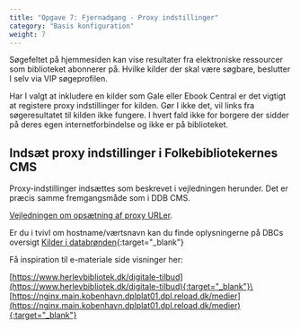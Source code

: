 ```yaml
---
title: "Opgave 7: Fjernadgang - Proxy indstillinger"
category: "Basis konfiguration"
weight: 7
---
```


Søgefeltet på hjemmesiden kan vise resultater fra elektroniske ressourcer som biblioteket abonnerer på. Hvilke kilder der skal være søgbare, beslutter I selv via VIP søgeprofilen.

Har I valgt at inkludere en kilder som Gale eller Ebook Central er det vigtigt at registere proxy indstillinger for kilden. Gør I ikke det, vil links fra søgeresultatet til kilden ikke fungere. I hvert fald ikke for borgere der sidder på deres egen internetforbindelse og ikke er på biblioteket.








## Indsæt proxy indstillinger i Folkebibliotekernes CMS

Proxy-indstillinger indsættes som beskrevet i vejledningen herunder. Det er præcis samme fremgangsmåde som i DDB CMS.

[Vejledningen om opsætning af proxy URLer](https://www.folkebibliotekernescms.dk/main/konfiguration/url-proxy-indstillinger/).

Er du i tvivl om hostname/værtsnavn kan du finde oplysningerne på DBCs oversigt [Kilder i databrønden](https://danbib.dk/kilder-databroenden){:target="_blank"}

Få inspiration til e-materiale side visninger her:

[https://www.herlevbibliotek.dk/digitale-tilbud](https://www.herlevbibliotek.dk/digitale-tilbud){:target="_blank"}\
[https://nginx.main.kobenhavn.dplplat01.dpl.reload.dk/medier](https://nginx.main.kobenhavn.dplplat01.dpl.reload.dk/medier){:target="_blank"}


